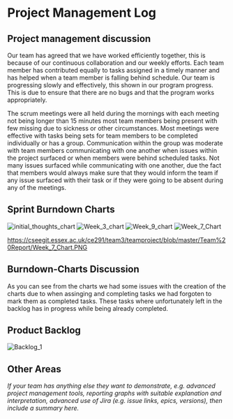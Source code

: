 # Project Management Log

## Project management discussion

Our team has agreed that we have worked efficiently together, this is because of our continuous collaboration and our weekly efforts.
Each team member has contributed equally to tasks assigned in a timely manner and has helped when a team member is falling behind schedule. Our team is progressing slowly and effectively, this shown in our program progress. This is due to ensure that there are no bugs and that the program works appropriately.

The scrum meetings were all held during the mornings with each meeting not being longer than 15 minutes most team members being present with few missing due to sickness or other circumstances. Most meetings were effective with tasks being sets for team members to be completed individually or has a group.
Communication within the group was moderate with team members communicating with one another when issues within the project surfaced or when members were behind scheduled tasks. 
Not many issues surfaced while communicating with one another, due the fact that members would always make sure that they would inform the team if any issue surfaced with their task or if they were going to be absent during any of the meetings. 
## Sprint Burndown Charts
![initial_thoughts_chart](/uploads/43d8648a4eca9667bc1e969a4c72d68a/initial_thoughts_chart.PNG)
![Week_3_chart](/uploads/809b43a9ff4b12b762d1897b4293d3b6/Week_3_chart.PNG)
![Week_9_chart](/uploads/2582aeac26a9b599996eeb281d4e58ad/Week_9_chart.PNG)
![Week_7_Chart](/uploads/5dbc6a13af13d3f97d5d321c690ea645/Week_7_Chart.PNG)

https://cseegit.essex.ac.uk/ce291/team3/teamproject/blob/master/Team%20Report/Week_7_Chart.PNG



## Burndown-Charts Discussion
As you can see from the charts we had some issues with  the creation of the charts due to when assinging and completing tasks we had forgoten to mark them as completed tasks. These tasks where unfortunately left in the backlog has in progress while being already completed. 

## Product Backlog
![Backlog_1](/uploads/0ee5e00bccbd3d628e1612bf2d9b2fcb/Backlog_1.PNG)


## Other Areas
*If your team has anything else they want to demonstrate, e.g. advanced project management tools, reporting graphs with suitable explanation and interpretation, advanced use of Jira (e.g. issue links, epics, versions), then include a summary here.*
